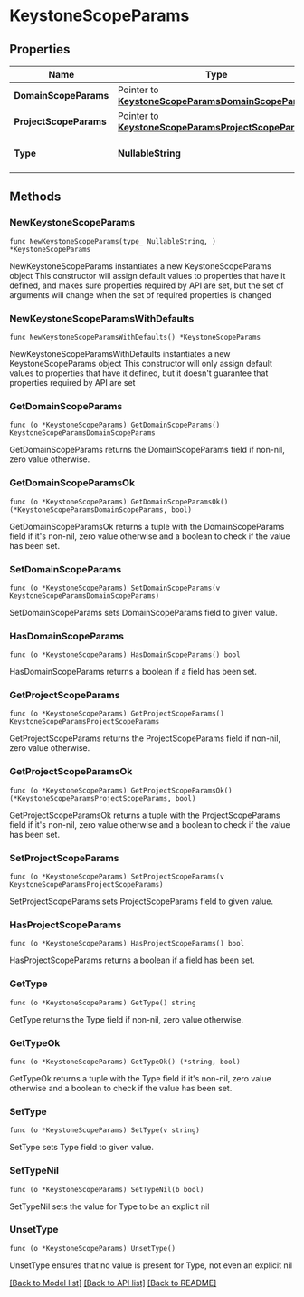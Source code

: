 # KeystoneScopeParams

## Properties

Name | Type | Description | Notes
------------ | ------------- | ------------- | -------------
**DomainScopeParams** | Pointer to [**KeystoneScopeParamsDomainScopeParams**](KeystoneScopeParamsDomainScopeParams.md) |  | [optional] 
**ProjectScopeParams** | Pointer to [**KeystoneScopeParamsProjectScopeParams**](KeystoneScopeParamsProjectScopeParams.md) |  | [optional] 
**Type** | **NullableString** | Specifies the scope type. | 

## Methods

### NewKeystoneScopeParams

`func NewKeystoneScopeParams(type_ NullableString, ) *KeystoneScopeParams`

NewKeystoneScopeParams instantiates a new KeystoneScopeParams object
This constructor will assign default values to properties that have it defined,
and makes sure properties required by API are set, but the set of arguments
will change when the set of required properties is changed

### NewKeystoneScopeParamsWithDefaults

`func NewKeystoneScopeParamsWithDefaults() *KeystoneScopeParams`

NewKeystoneScopeParamsWithDefaults instantiates a new KeystoneScopeParams object
This constructor will only assign default values to properties that have it defined,
but it doesn't guarantee that properties required by API are set

### GetDomainScopeParams

`func (o *KeystoneScopeParams) GetDomainScopeParams() KeystoneScopeParamsDomainScopeParams`

GetDomainScopeParams returns the DomainScopeParams field if non-nil, zero value otherwise.

### GetDomainScopeParamsOk

`func (o *KeystoneScopeParams) GetDomainScopeParamsOk() (*KeystoneScopeParamsDomainScopeParams, bool)`

GetDomainScopeParamsOk returns a tuple with the DomainScopeParams field if it's non-nil, zero value otherwise
and a boolean to check if the value has been set.

### SetDomainScopeParams

`func (o *KeystoneScopeParams) SetDomainScopeParams(v KeystoneScopeParamsDomainScopeParams)`

SetDomainScopeParams sets DomainScopeParams field to given value.

### HasDomainScopeParams

`func (o *KeystoneScopeParams) HasDomainScopeParams() bool`

HasDomainScopeParams returns a boolean if a field has been set.

### GetProjectScopeParams

`func (o *KeystoneScopeParams) GetProjectScopeParams() KeystoneScopeParamsProjectScopeParams`

GetProjectScopeParams returns the ProjectScopeParams field if non-nil, zero value otherwise.

### GetProjectScopeParamsOk

`func (o *KeystoneScopeParams) GetProjectScopeParamsOk() (*KeystoneScopeParamsProjectScopeParams, bool)`

GetProjectScopeParamsOk returns a tuple with the ProjectScopeParams field if it's non-nil, zero value otherwise
and a boolean to check if the value has been set.

### SetProjectScopeParams

`func (o *KeystoneScopeParams) SetProjectScopeParams(v KeystoneScopeParamsProjectScopeParams)`

SetProjectScopeParams sets ProjectScopeParams field to given value.

### HasProjectScopeParams

`func (o *KeystoneScopeParams) HasProjectScopeParams() bool`

HasProjectScopeParams returns a boolean if a field has been set.

### GetType

`func (o *KeystoneScopeParams) GetType() string`

GetType returns the Type field if non-nil, zero value otherwise.

### GetTypeOk

`func (o *KeystoneScopeParams) GetTypeOk() (*string, bool)`

GetTypeOk returns a tuple with the Type field if it's non-nil, zero value otherwise
and a boolean to check if the value has been set.

### SetType

`func (o *KeystoneScopeParams) SetType(v string)`

SetType sets Type field to given value.


### SetTypeNil

`func (o *KeystoneScopeParams) SetTypeNil(b bool)`

 SetTypeNil sets the value for Type to be an explicit nil

### UnsetType
`func (o *KeystoneScopeParams) UnsetType()`

UnsetType ensures that no value is present for Type, not even an explicit nil

[[Back to Model list]](../README.md#documentation-for-models) [[Back to API list]](../README.md#documentation-for-api-endpoints) [[Back to README]](../README.md)


